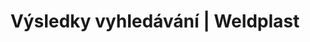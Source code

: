 ---
Filename: "vyhledavani?q=unidrive"
Link: "file:/Users/vinayakpatel/Downloads/www.weldplast.cz/vyhledavani%3Fq=unidrive"
product_name: "null"
product_id: "null"
title: "Výsledky vyhledávání | Weldplast"
product_desc: ""
product_specs: ""
product_downloads: ""
href: ""
p_desc_2: ""
accessories: ""
similar_products: ""
---